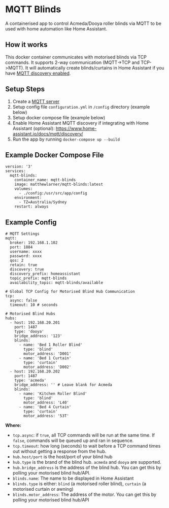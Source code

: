 # MQTT Blinds

A containerised app to control Acmeda/Dooya roller blinds via MQTT to be used with home automation like Home Assistant.

## How it works

This docker container communicates with motorised blinds via TCP commands. It supports 2-way communication (MQTT->TCP and TCP->MQTT). It will automatically create blinds/curtains in Home Assistant if you have [MQTT discovery enabled](https://www.home-assistant.io/docs/mqtt/discovery/).

## Setup Steps

1. Create a [MQTT server](https://hub.docker.com/_/eclipse-mosquitto)
2. Setup config file `configuration.yml` in `/config` directory (example below)
3. Setup docker compose file (example below)
4. Enable Home Assistant MQTT discovery if integrating with Home Assistant (optional): https://www.home-assistant.io/docs/mqtt/discovery/
5. Run the app by running `docker-compose up --build`

## Example Docker Compose File

```
version: '3'
services:
  mqtt-blinds:
    container_name: mqtt-blinds
    image: matthewlarner/mqtt-blinds:latest
    volumes:
      - ./config:/usr/src/app/config
    environment:
      - TZ=Australia/Sydney
    restart: always
```

## Example Config

```
# MQTT Settings
mqtt:
  broker: 192.168.1.102
  port: 1884
  username: xxxx
  password: xxxx
  qos: 2
  retain: true
  discovery: true
  discovery_prefix: homeassistant
  topic_prefix: mqtt-blinds
  availability_topic: mqtt-blinds/available

# Global TCP Config for Motorised Blind Hub Communication
tcp:
  async: false
  timeout: 10 # seconds

# Motorised Blind Hubs
hubs:
  - host: 192.168.20.201
    port: 1487
    type: 'dooya'
    bridge_address: '123'
    blinds:
      - name: 'Bed 1 Roller Blind'
        type: 'blind'
        motor_address: 'D001'
      - name: 'Bed 1 Curtain'
        type: 'curtain'
        motor_address: 'D002'
  - host: 192.168.20.202
    port: 1487
    type: 'acmeda'
    bridge_address: '' # Leave blank for Acmeda
    blinds:
      - name: 'Kitchen Roller Blind'
        type: 'blind'
        motor_address: 'L40'
      - name: 'Bed 4 Curtain'
        type: 'curtain'
        motor_address: '53T'
```

**Where:**

- `tcp.async`: if `true`, all TCP commands will be run at the same time. If `false`, commands will be queued up and ran in sequence.
- `tcp.timeout`: how long (seconds) to wait before a TCP command times out without getting a response from the hub.
- `hub.host/port` is the host/port of your blind hub
- `hub.type` is the brand of the blind hub. `acmeda` and `dooya` are supported.
- `hub.bridge_address` is the address of the blind hub. You can get this by polling your motorised blind hub/API.
- `blinds.name`: The name to be displayed in Home Assistant
- `blinds.type` is either: `blind` (a motorised roller blind), `curtain` (a motorised curtain or awning)
- `blinds.motor_address`: The address of the motor. You can get this by polling your motorised blind hub/API
